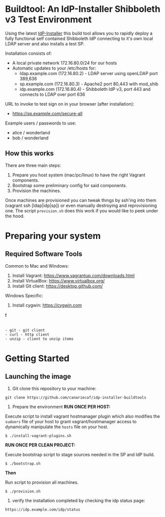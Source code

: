 #  Buildtool: An IdP-Installer Shibboleth v3 Test Environment

Using the latest [IdP-Installer](https://github.com/canariecaf/idp-installer-CAF/tree/3.0.0-CAF-RC6) this build tool allows you to rapidly deploy a fully functional self contained Shibboleth IdP connecting to it's own local LDAP server and also installs a test SP.

Installation consists of:
- A local private network 172.16.80.0/24 for our hosts
- Automatic updates to your /etc/hosts for:
  - ldap.example.com (172.16.80.2) - LDAP server using openLDAP port 389,636
  - sp.example.com (172.16.80.3)   - Apache2 port 80,443 with mod_shib
  - idp.example.com (172.16.80.4)  - Shibboleth IdP v3, port 443 and connects to LDAP over port 636


URL to invoke to test sign on in your browser (after installation):
- https://sp.example.com/secure-all

Example users / passwords to use: 
  - alice / wonderland
  - bob / wonderland 

## How this works
There are three main steps:
1. Prepare you host system (mac/pc/linux) to have the right Vagrant components.
2. Bootstrap some preliminary config for said components.
3. Provision the machines.

Once machines are provisioned you can tweak things by ssh'ing into them (vagrant ssh [ldap|idp|sp]) or even manually destroying and reprovisioning one. The script ``provision.sh`` does this work if you would like to peek under the hood.


# Preparing your system
## Required Software Tools

Common to Mac and Windows:

1. Install Vagrant: https://www.vagrantup.com/downloads.html
1. Install VirtualBox: https://www.virtualbox.org/
1. Install Git client: https://desktop.github.com/

Windows Specific:

1. Install cygwin: https://cygwin.com

:exclamation:

``` Note that in the default cygwin installation does not install certain packages by default. Please make sure these are available (use search for each to find them):
 
- git - git client 
- curl - http client
- unzip - client to unzip items
```
# Getting Started

## Launching the image
1. Git clone this repository to your machine:
```
git clone https://github.com/canariecaf/idp-installer-buildtools
```

1. Prepare the environment 
**RUN ONCE PER HOST:** 

Execute script to install vagrant hostmanager plugin which also modifies the `sudoers` file of your host to grant vagrant/hostmanager access to dynamically manipulate the `hosts` file on your host.

    $ ./install-vagrant-plugins.sh

 **RUN ONCE PER CLEAN PROJECT:** 

Execute bootstrap script to stage sources needed in the SP and IdP build.


    $ ./bootstrap.sh

**Then**

Run script to provision all machines.

    $ ./provision.sh



1. verify the installation completed by checking the idp status page:
```
https://idp.example.com/idp/status
```

